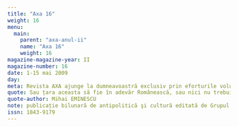 ```yaml
---
title: "Axa 16"
weight: 16
menu:
  main:
    parent: "axa-anul-ii"
    name: "Axa 16"
    weight: 16
magazine-magazine-year: II
magazine-number: 16
date: 1-15 mai 2009
day:
meta: Revista AXA ajunge la dumneavoastră exclusiv prin eforturile voluntare ale editorilor săi. Dacă publicația noastră v-a trezit interesul, puteți aduce o contribuție minimă la susținerea ei prin încheierea unui abonament.
quote: Sau țara aceasta să fie în adevăr Românească, sau nici nu trebuie să fie.
quote-author: Mihai EMINESCU
note: publicație bilunară de antipolitică şi cultură editată de Grupul de Acțiune Națională
issn: 1843-9179
---
```

